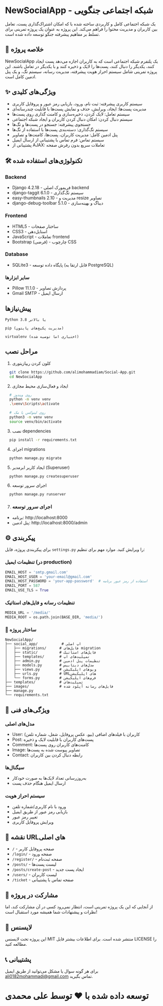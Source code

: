 
# NewSocialApp - شبکه اجتماعی جنگویی






یک شبکه اجتماعی کامل و کاربردی ساخته شده با  که امکان اشتراک‌گذاری پست، تعامل بین کاربران و مدیریت محتوا را فراهم می‌کند. این پروژه به عنوان یک پروژه تمرینی برای تسلط بر مفاهیم پیشرفته جنگو توسعه داده شده است.



## 📖 خلاصه پروژه

NewSocialApp یک پلتفرم شبکه اجتماعی است که به کاربران اجازه می‌دهد پست ایجاد کنند، یکدیگر را دنبال کنند، پست‌ها را لایک و ذخیره کنند و با یکدیگر در تعامل باشند. این پروژه تمرینی شامل سیستم احراز هویت پیشرفته، مدیریت رسانه، سیستم تگ، و یک پنل ادمین کامل است.



## ✨ ویژگی‌های کلیدی

- سیستم کاربری پیشرفته: ثبت نام، ورود، بازیابی رمز عبور و پروفایل کاربری
- مدیریت پست‌ها: ایجاد، ویرایش، حذف و نمایش پست‌ها با قابلیت چندرسانه‌ای
- سیستم تعامل: لایک کردن، ذخیره‌سازی و کامنت گذاری روی پست‌ها
- سیستم دنبال کردن: امکان دنبال کردن کاربران و ایجاد شبکه اجتماعی
- جستجوی پیشرفته: جستجو در پست‌ها و تگ‌ها
- سیستم تگ‌گذاری: دسته‌بندی پست‌ها با استفاده از تگ‌ها
- پنل ادمین کامل: مدیریت کاربران، پست‌ها، کامنت‌ها و تصاویر
- سیستم تماس: فرم تماس با پشتیبانی از ارسال ایمیل
- پشتیبانی از AJAX: تعاملات سریع بدون رفرش صفحه



## 🛠️ تکنولوژی‌های استفاده شده

### Backend
- Django 4.2.18 - فریمورک اصلی backend
- django-taggit 6.1.0 - سیستم تگ‌گذاری
- easy-thumbnails 2.10 - مدیریت و resize تصاویر
- django-debug-toolbar 5.1.0 - دیباگ و بهینه‌سازی

### Frontend
- HTML5 - ساختار صفحات
- CSS3 - استایل‌دهی
- JavaScript - تعاملات frontend
- Bootstrap (فرضی) - چارچوب CSS

### Database
- SQLite3 - پایگاه داده توسعه (قابل ارتقا به PostgreSQL)

### سایر ابزارها
- Pillow 11.1.0 - پردازش تصاویر
- Gmail SMTP - ارسال ایمیل


## پیش‌نیازها


 `Python 3.8 یا بالاتر` 

 `pip (مدیریت پکیج‌های پایتون)`

  `virtualenv (اختیاری اما توصیه شده)`


## مراحل نصب

1. کلون کردن ریپازیتوری

```bash
  git clone https://github.com/alimohammadiam/Social-App.git
  cd NewSocialApp
```

2. ایجاد و فعال‌سازی محیط مجازی
 

```bash
  # روی ویندوز
  python -m venv venv
  .\venv\Scripts\activate

  # روی لینوکس یا مک
  python3 -m venv venv
  source venv/bin/activate
```

3. نصب dependencies

```bash
  pip install -r requirements.txt
```

4. اجرای migrations

```bash
  python manage.py migrate
```

5. ایجاد کاربر ابرمدیر (Superuser)
```bash
  python manage.py createsuperuser
```

6. اجرای سرور توسعه
```bash
  python manage.py runserver
```

7. ### اجرای سرور توسعه
- برنامه: http://localhost:8000
- پنل ادمین: http://localhost:8000/admin


## ⚙️ پیکربندی 
برای پیکربندی پروژه، فایل `settings.py` را ویرایش کنید. موارد مهم برای تنظیم:



### تنظیمات ایمیل (در production)

```python
EMAIL_HOST = 'smtp.gmail.com'
EMAIL_HOST_USER = 'your-email@gmail.com'
EMAIL_HOST_PASSWORD = 'your-app-password'  # استفاده از رمز عبور برنامه
EMAIL_PORT = 587
EMAIL_USE_TLS = True
```

### تنظیمات رسانه و فایل‌های استاتیک

```python
MEDIA_URL = '/media/'
MEDIA_ROOT = os.path.join(BASE_DIR, 'media/')
```

### 📁 ساختار پروژه

```text
NewSocialApp/
├── social_app/           # اپ اصلی
│   ├── migrations/      # فایل‌های migration
│   ├── static/          # فایل‌های استاتیک
│   ├── templates/       # تمپلیت‌های اپ
│   ├── admin.py         # تنظیمات پنل ادمین
│   ├── models.py        # مدل‌های دیتابیس
│   ├── views.py         # ویوهای اپلیکیشن
│   ├── urls.py          # URLهای اپلیکیشن
│   └── forms.py         # فرم‌های اپلیکیشن
├── templates/           # تمپلیت‌های
├── images/              # فایل‌های رسانه آپلود شده
├── manage.py
└── requirements.txt
```


## 🔧 ویژگی‌های فنی

### مدل‌های اصلی

- User: کاربران با فیلدهای اضافی (بیو، عکس پروفایل، شغل، شماره تلفن)
- Post: پست‌های کاربران با قابلیت لایک و ذخیره
- Comment: کامنت‌های کاربران روی پست‌ها
- Image: تصاویر پیوست شده به پست‌ها
- Contact: رابطه دنبال کردن بین کاربران


### سیگنال‌ها

- به‌روزرسانی تعداد لایک‌ها به صورت خودکار
- ارسال ایمیل هنگام حذف پست


### سیستم احراز هویت
- ورود با نام کاربری/شماره تلفن
- بازیابی رمز عبور از طریق ایمیل
- تغییر رمز عبور
- ویرایش پروفایل کاربری


## 👥 نقشه URLهای اصلی

- `/` - صفحه پروفایل کاربر
- `/login/` - صفحه ورود
- `/register/` - صفحه ثبت‌نام
- `/posts/` - لیست پست‌ها
- `/posts/create-post` - ایجاد پست جدید
- `/users/` - لیست کاربران
- `/ticket` - صفحه تماس با پشتیبانی


## 🤝 مشارکت در پروژه

از آنجایی که این یک پروژه تمرینی است، انتظار نمی‌رود کسی در آن مشارکت کند، اما نظرات و پیشنهادات شما همیشه مورد استقبال است!


## 📜 لایسنس

این پروژه تحت لایسنس MIT منتشر شده است. برای اطلاعات بیشتر فایل LICENSE را مطالعه کنید.

## 📞 پشتیبانی

برای هر گونه سوال یا مشکل می‌توانید از طریق ایمیل ali0182mohammadi@gmail.com تماس بگیرید.


# توسعه داده شده با ❤️ توسط علی محمدی
